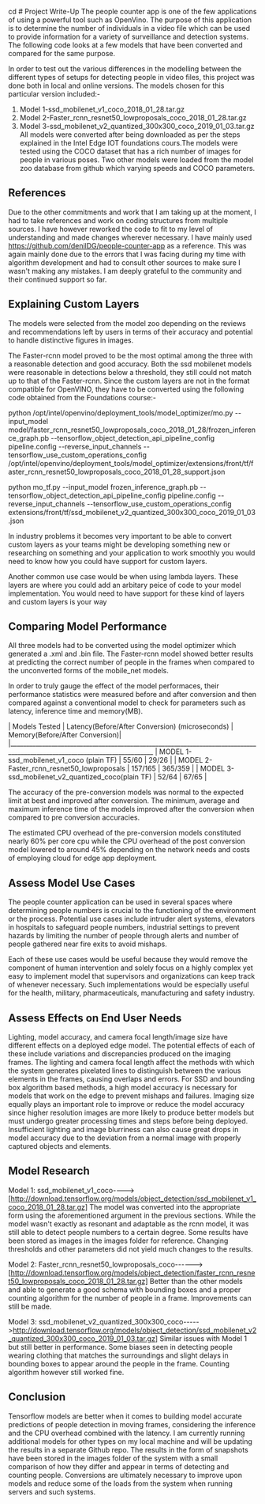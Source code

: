 cd # Project Write-Up
The people counter app is one of the few applications of using a powerful tool such as OpenVino. The purpose of this application is to determine the number of individuals in a video file which can be used to provide information for a variety of surveillance and detection systems. The following code looks at a few models that have been converted and compared for the same purpose.

In order to test out the various differences in the modelling between the different types of setups for detecting people in video files, this project was done both in local and online versions. The models chosen for this particular version included:-
1. Model 1-ssd_mobilenet_v1_coco_2018_01_28.tar.gz
2. Model 2-Faster_rcnn_resnet50_lowproposals_coco_2018_01_28.tar.gz
3. Model 3-ssd_mobilenet_v2_quantized_300x300_coco_2019_01_03.tar.gz
All models were converted after being downloaded as per the steps explained in the Intel Edge IOT foundations cours.The models were tested using the COCO dataset that has a rich number of images for people in various poses. Two other models were loaded from the model zoo database from github which varying speeds and COCO parameters.
## References
Due to the other commitments and work that I am taking up at the moment, I had to take references and work on coding structures from multiple sources. I have however reworked the code to fit to my level of understanding and made changes wherever necessary. I have mainly used https://github.com/denilDG/people-counter-app as a reference. This was again mainly done due to the errors that I was facing during my time with algorithm development and had to consult other sources to make sure I wasn't making any mistakes. I am deeply grateful to the community and their continued support so far. 
## Explaining Custom Layers

The models were selected from the model zoo depending on the reviews and recommendations left by users in terms of their accuracy and potential to handle distinctive figures in images.  

The Faster-rcnn model proved to be the most optimal among the three with a reasonable detection and good accuracy. Both the ssd mobilenet models were reasonable in detections below a threshold, they still could not match up to that of the Faster-rcnn.
Since the custom layers are not in the format compatible for OpenVINO, they have to be converted using the following code obtained from the Foundations course:-

python /opt/intel/openvino/deployment_tools/model_optimizer/mo.py --input_model model/faster_rcnn_resnet50_lowproposals_coco_2018_01_28/frozen_inference_graph.pb --tensorflow_object_detection_api_pipeline_config pipeline.config --reverse_input_channels --tensorflow_use_custom_operations_config /opt/intel/openvino/deployment_tools/model_optimizer/extensions/front/tf/faster_rcnn_resnet50_lowproposals_coco_2018_01_28_support.json

python mo_tf.py --input_model frozen_inference_graph.pb --tensorflow_object_detection_api_pipeline_config pipeline.config --reverse_input_channels --tensorflow_use_custom_operations_config extensions/front/tf/ssd_mobilenet_v2_quantized_300x300_coco_2019_01_03.json

In industry problems it becomes very important to be able to convert custom layers as your teams might be developing something new or researching on something and your application to work smoothly you would need to know how you could have support for custom layers.

Another common use case would be when using lambda layers. These layers are where you could add an arbitary peice of code to your model implementation. You would need to have support for these kind of layers and custom layers is your way

## Comparing Model Performance

All three models had to be converted using the model optimizer which generated a .xml and .bin file. The Faster-rcnn model showed better results at predicting the correct number of people in the frames when compared to the unconverted forms of the mobile_net models. 

In order to truly gauge the effect of the model performaces, their performance statistics were measured before and after conversion and then compared against a conventional model to check for parameters such as latency, inference time and memory(MB).

| Models Tested                                       | Latency(Before/After Conversion) (microseconds)      | Memory(Before/After Conversion)|
|____________________________________________________________________________________________________________________________
| MODEL 1-ssd_mobilenet_v1_coco (plain TF)            | 55/60                                                | 29/26                         |
| MODEL 2-Faster_rcnn_resnet50_lowproposals           | 157/165                                              | 365/359                       |
| MODEL 3-ssd_mobilenet_v2_quantized_coco(plain TF)   | 52/64                                                | 67/65                         |


The accuracy of the pre-conversion models was normal to the expected limit at best and improved after conversion. The minimum, average and maximum inference time of the models improved after the conversion when compared to pre conversion accuracies.

The estimated CPU overhead of the pre-conversion models constituted nearly 60% per core cpu while the CPU overhead of the post conversion model lowered to around 45% depending on the network needs and costs of employing cloud for edge app deployment.

## Assess Model Use Cases

The people counter application can be used in several spaces where determining people numbers is crucial to the functioning of the environment or the process. Potential use cases include intruder alert systems, elevators in hospitals to safeguard people numbers, industrial settings to prevent hazards by limiting the number of people through alerts and number of people gathered near fire exits to avoid mishaps.

Each of these use cases would be useful because they would remove the component of human intervention and solely focus on a highly complex yet easy to implement model that supervisors and organizations can keep track of whenever necessary. Such implementations would be especially useful for the health, military, pharmaceuticals, manufacturing and safety industry.
## Assess Effects on End User Needs

Lighting, model accuracy, and camera focal length/image size have different effects on a
deployed edge model. The potential effects of each of these include variations and discrepancies produced on the imaging frames. The lighting and camera focal length affect the methods with which the system generates pixelated lines to distinguish between the various elements in the frames, causing overlaps and errors. For SSD and bounding box algorithm based methods, a high model accuracy is necessary for models that work on the edge to prevent mishaps and failures. Imaging size equally plays an important role to improve or reduce the model accuracy since higher resolution images are more likely to produce better models but must undergo greater processing times and steps before being deployed. Insufficient lighting and image blurriness can also cause great drops in model accuracy due to the deviation from a normal image with properly captured objects and elements.

## Model Research

Model 1: ssd_mobilenet_v1_coco---->[http://download.tensorflow.org/models/object_detection/ssd_mobilenet_v1_coco_2018_01_28.tar.gz]
The model was converted into the appropriate form using the aforementioned argument in the previous sections. While the model wasn't exactly as resonant and adaptable as the rcnn model, it was still able to detect people numbers to a certain degree. Some results have been stored as images in the images folder for reference. Changing thresholds and other parameters did not yield much changes to the results.

Model 2: Faster_rcnn_resnet50_lowproposals_coco------>[http://download.tensorflow.org/models/object_detection/faster_rcnn_resnet50_lowproposals_coco_2018_01_28.tar.gz]
Better than the other models and able to generate a good schema with bounding boxes and a proper counting algorithm for the number of people in a frame. Improvements can still be made.

Model 3: ssd_mobilenet_v2_quantized_300x300_coco----->http://download.tensorflow.org/models/object_detection/ssd_mobilenet_v2_quantized_300x300_coco_2019_01_03.tar.gz]
Similar issues with Model 1 but still better in performance. Some biases seen in detecting people wearing clothing that matches the surroundings and slight delays in bounding boxes to appear around the people in the frame. Counting algorithm however still worked fine.

## Conclusion

Tensorflow models are better when it comes to building model accurate predictions of people detection in moving frames, considering the inference and the CPU overhead combined with the latency. I am currently running additional models for other types on my local machine and will be updating the results in a separate Github repo. The results in the form of snapshots have been stored in the images folder of the system with a small comparison of how they differ and appear in terms of detecting and counting people. Conversions are ultimately necessary to improve upon models and reduce some of the loads from the system when running servers and such systems.